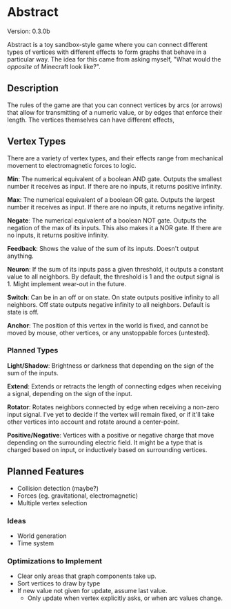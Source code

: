 # Abstract

Version: 0.3.0b

Abstract is a toy sandbox-style game where you can connect different types of vertices with different effects to form graphs that behave in a particular way. The idea for this came from asking myself, "What would the *opposite* of Minecraft look like?".


## Description

The rules of the game are that you can connect vertices by arcs (or arrows) that allow for transmitting of a numeric value, or by edges that enforce their length. The vertices themselves can have different effects, 


## Vertex Types

There are a variety of vertex types, and their effects range from mechanical movement to electromagnetic forces to logic.

**Min**: The numerical equivalent of a boolean AND gate. Outputs the smallest number it receives as input. If there are no inputs, it returns positive infinity.

**Max**: The numerical equivalent of a boolean OR gate. Outputs the largest number it receives as input. If there are no inputs, it returns negative infinity.

**Negate**: The numerical equivalent of a boolean NOT gate. Outputs the negation of the max of its inputs. This also makes it a NOR gate. If there are no inputs, it returns positive infinity.

**Feedback**: Shows the value of the sum of its inputs. Doesn't output anything.

**Neuron**: If the sum of its inputs pass a given threshold, it outputs a constant value to all neighbors. By default, the threshold is 1 and the output signal is 1. Might implement wear-out in the future.

**Switch**: Can be in an off or on state. On state outputs positive infinity to all neighbors. Off state outputs negative infinity to all neighbors. Default is state is off.

**Anchor**: The position of this vertex in the world is fixed, and cannot be moved by mouse, other vertices, or any unstoppable forces (untested).

### Planned Types

**Light/Shadow**: Brightness or darkness that depending on the sign of the sum of the inputs.

**Extend**: Extends or retracts the length of connecting edges when receiving a signal, depending on the sign of the input.

**Rotator**: Rotates neighbors connected by edge when receiving a non-zero input signal. I've yet to decide if the vertex will remain fixed, or if it'll take other vertices into account and rotate around a center-point.

**Positive/Negative**: Vertices with a positive or negative charge that move depending on the surrounding electric field. It might be a type that is charged based on input, or inductively based on surrounding vertices.


## Planned Features

* Collision detection (maybe?)
* Forces (eg. gravitational, electromagnetic)
* Multiple vertex selection

### Ideas

* World generation
* Time system

### Optimizations to Implement

* Clear only areas that graph components take up.
* Sort vertices to draw by type
* If new value not given for update, assume last value.
  * Only update when vertex explicitly asks, or when arc values change.
